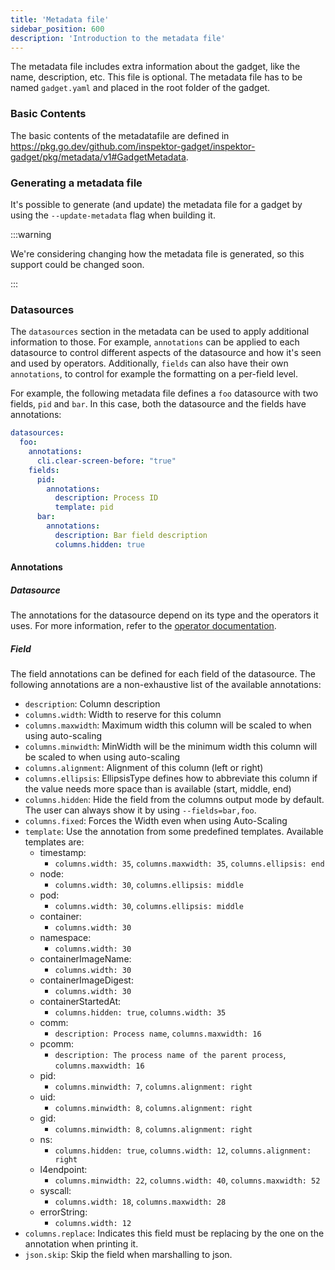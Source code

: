 ```yaml
---
title: 'Metadata file'
sidebar_position: 600
description: 'Introduction to the metadata file'
---
```


The metadata file includes extra information about the gadget, like the name,
description, etc. This file is optional. The metadata file has to be named
`gadget.yaml` and placed in the root folder of the gadget.

### Basic Contents

The basic contents of the metadatafile are defined in
https://pkg.go.dev/github.com/inspektor-gadget/inspektor-gadget/pkg/metadata/v1#GadgetMetadata.

### Generating a metadata file

It's possible to generate (and update) the metadata file for a gadget by using
the `--update-metadata` flag when building it.

:::warning

We're considering changing how the metadata file is generated, so this support
could be changed soon.

:::

### Datasources

The `datasources` section in the metadata can be used to apply additional
information to those. For example, `annotations` can be applied to each
datasource to control different aspects of the datasource and how it's seen and
used by operators. Additionally, `fields` can also have their own `annotations`,
to control for example the formatting on a per-field level.

For example, the following metadata file defines a `foo` datasource with two
fields, `pid` and `bar`. In this case, both the datasource and the fields have
annotations:

```yaml
datasources:
  foo:
    annotations:
      cli.clear-screen-before: "true"
    fields:
      pid:
        annotations:
          description: Process ID
          template: pid
      bar:
        annotations:
          description: Bar field description
          columns.hidden: true
```

#### Annotations

##### Datasource

The annotations for the datasource depend on its type and the operators it uses.
For more information, refer to the [operator documentation](../reference/operators/).

##### Field

The field annotations can be defined for each field of the datasource. The
following annotations are a non-exhaustive list of the available annotations:

- `description`: Column description
- `columns.width`: Width to reserve for this column
- `columns.maxwidth`: Maximum width this column will be scaled to when using auto-scaling
- `columns.minwidth`: MinWidth will be the minimum width this column will be scaled to when using auto-scaling
- `columns.alignment`: Alignment of this column (left or right)
- `columns.ellipsis`: EllipsisType defines how to abbreviate this column if the value needs more space than is available (start, middle, end)
- `columns.hidden`: Hide the field from the columns output mode by default. The user can always show it by using `--fields=bar,foo`.
- `columns.fixed`: Forces the Width even when using Auto-Scaling
- `template`: Use the annotation from some predefined templates. Available templates are:
  - timestamp:
    - `columns.width: 35`, `columns.maxwidth: 35`, `columns.ellipsis: end`
  - node:
    - `columns.width: 30`, `columns.ellipsis: middle`
  - pod:
    - `columns.width: 30`, `columns.ellipsis: middle`
  - container:
    - `columns.width: 30`
  - namespace:
    - `columns.width: 30`
  - containerImageName:
    - `columns.width: 30`
  - containerImageDigest:
    - `columns.width: 30`
  - containerStartedAt:
    - `columns.hidden: true`, `columns.width: 35`
  - comm:
    - `description: Process name`, `columns.maxwidth: 16`
  - pcomm:
    - `description: The process name of the parent process`, `columns.maxwidth: 16`
  - pid:
    - `columns.minwidth: 7`, `columns.alignment: right`
  - uid:
    - `columns.minwidth: 8`, `columns.alignment: right`
  - gid:
    - `columns.minwidth: 8`, `columns.alignment: right`
  - ns:
    - `columns.hidden: true`, `columns.width: 12`, `columns.alignment: right`
  - l4endpoint:
    - `columns.minwidth: 22`, `columns.width: 40`, `columns.maxwidth: 52`
  - syscall:
    - `columns.width: 18`, `columns.maxwidth: 28`
  - errorString:
    - `columns.width: 12`
- `columns.replace`: Indicates this field must be replacing by the one on the annotation when printing it.
- `json.skip`: Skip the field when marshalling to json.
